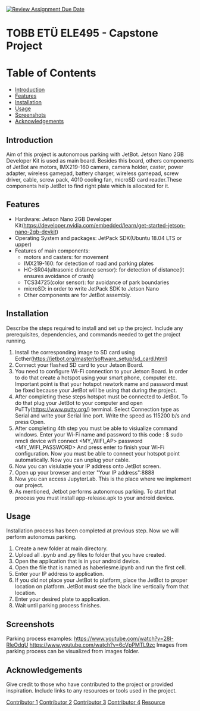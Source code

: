 [![Review Assignment Due Date](https://classroom.github.com/assets/deadline-readme-button-22041afd0340ce965d47ae6ef1cefeee28c7c493a6346c4f15d667ab976d596c.svg)](https://classroom.github.com/a/5mCoF9-h)
# TOBB ETÜ ELE495 - Capstone Project

# Table of Contents
- [Introduction](#introduction)
- [Features](#features)
- [Installation](#installation)
- [Usage](#usage)
- [Screenshots](#screenshots)
- [Acknowledgements](#acknowledgements)

## Introduction
Aim of this project is autonomous parking with JetBot. Jetson Nano 2GB Developer Kit is used as main board. Besides this board, others components of JetBot are motors, IMX219-160 camera, camera holder, caster, power adapter, wireless gamepad, battery charger, wireless gamepad, screw driver, cable, screw pack, 4010 cooling fan, microSD card reader.These components help JetBot to find right plate which is allocated for it.

## Features
- Hardware: Jetson Nano 2GB Developer Kit(https://developer.nvidia.com/embedded/learn/get-started-jetson-nano-2gb-devkit)
- Operating System and packages: JetPack SDK(Ubuntu 18.04 LTS or upper)
- Features of main components:
    - motors and casters: for movement
    - IMX219-160: for detection of road and parking plates
    - HC-SR04(ultrasonic distance sensor): for detection of distance(it ensures avoidance of crash)
    - TCS34725(color sensor): for avoidance of park boundaries
    - microSD: in order to write JetPack SDK to Jetson Nano
    - Other components are for JetBot assembly.
    

## Installation
Describe the steps required to install and set up the project. Include any prerequisites, dependencies, and commands needed to get the project running.
1) Install the corresponding image to SD card using Ecther(https://jetbot.org/master/software_setup/sd_card.html)
2) Connect your flashed SD card to your Jetson Board.
3) You need to configure Wi-Fi connection to your Jetson Board. In order to do that create a hotspot using your smart phone, computer etc. Important point is that your hotspot newtork name and password must be fixed because your JetBot will be using that during the project.
4) After completing these steps hotspot must be connected to JetBot. To do that plug your JetBot to your computer and open PuTTy(https://www.putty.org/) terminal. Select Connection type as Serial and write your Serial line port. Write the speed as 115200 b/s and press Open.
5) After completing 4th step you must be able to visiualize command windows. Enter your Wi-Fi name and password to this code : 
    $ sudo nmcli device wifi connect <MY_WIFI_AP> password <MY_WIFI_PASSWORD> 
    And press enter to finish your Wi-Fi configuration. Now you must be able to connect your hotspot point automatically. 
    Now you can unplug your cable.
6) Now you can visiulazie your IP address onto JetBot screen.
7) Open up your browser and enter "Your IP address":8888
8) Now you can access JupyterLab. This is the place where we implement our project.
9) As mentioned, Jetbot performs autonomous parking. To start that process you must install app-release.apk to your android device.

## Usage
Installation process has been completed at previous step. Now we will perform autonomus parking. 
1) Create a new folder at main directory.
2) Upload all .ipynb and .py files to folder that you have created.
3) Open the application that is in your android device.
4) Open the file that is named as haberlesme.ipynb and run the first cell.
5) Enter your IP address to application.
6) If you did not place your JetBot to platform, place the JetBot to proper location on platform. JetBot must see the black line vertically from that location.
7) Enter your desired plate to application.
8) Wait until parking process finishes.

## Screenshots
Parking process examples: https://www.youtube.com/watch?v=28I-RleOdqU 
                          https://www.youtube.com/watch?v=6cVpPMTL9zc
Images from parking process can be visualized from images folder.

## Acknowledgements
Give credit to those who have contributed to the project or provided inspiration. Include links to any resources or tools used in the project.

[Contributor 1](https://github.com/Seteney)
[Contributor 2](https://github.com/eren-caglar)
[Contributor 3](https://github.com/cetingulec)
[Contributor 4](https://github.com/RecaiEfeDik)
[Resource](https://www.nvidia.com)
